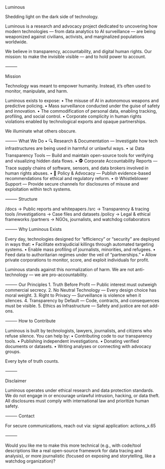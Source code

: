 Luminous

Shedding light on the dark side of technology.

Luminous is a research and advocacy project dedicated to uncovering how modern technologies — from data analytics to AI surveillance — are being weaponized against civilians, activists, and marginalized populations worldwide.

We believe in transparency, accountability, and digital human rights.
Our mission: to make the invisible visible — and to hold power to account.

⸻

Mission

Technology was meant to empower humanity.
Instead, it’s often used to monitor, manipulate, and harm.

Luminous exists to expose:
	•	The misuse of AI in autonomous weapons and predictive policing.
	•	Mass surveillance conducted under the guise of safety and innovation.
	•	The commodification of personal data, enabling tracking, profiling, and social control.
	•	Corporate complicity in human rights violations enabled by technological exports and opaque partnerships.

We illuminate what others obscure.

⸻
What We Do
	•	🔍 Research & Documentation — Investigate how tech infrastructures are being used in harmful or unlawful ways.
	•	📊 Data Transparency Tools — Build and maintain open-source tools for verifying and visualizing hidden data flows.
	•	🕵️ Corporate Accountability Reports — Trace supply chains of software, sensors, and data brokers involved in human rights abuses.
	•	🧾 Policy & Advocacy — Publish evidence-based recommendations for ethical and regulatory reform.
	•	🌐 Whistleblower Support — Provide secure channels for disclosures of misuse and exploitation within tech systems.

⸻
Structure

/docs            → Public reports and whitepapers
/src             → Transparency & tracing tools
/investigations  → Case files and datasets
/policy          → Legal & ethical frameworks
/partners        → NGOs, journalists, and watchdog collaborators


⸻
Why Luminous Exists

Every day, technologies designed for “efficiency” or “security” are deployed in ways that:
	•	Facilitate extrajudicial killings through automated targeting systems.
	•	Enable mass profiling of journalists, minorities, and refugees.
	•	Feed data to authoritarian regimes under the veil of “partnerships.”
	•	Allow private corporations to monitor, score, and exploit individuals for profit.

Luminous stands against this normalization of harm.
We are not anti-technology — we are pro-accountability.

⸻
Our Principles
	1.	Truth Before Profit — Public interest must outweigh commercial secrecy.
	2.	No Neutral Technology — Every design choice has moral weight.
	3.	Right to Privacy — Surveillance is violence when it silences.
	4.	Transparency by Default — Code, contracts, and consequences must be visible.
	5.	Ethics as Infrastructure — Safety and justice are not add-ons.

⸻
How to Contribute

Luminous is built by technologists, lawyers, journalists, and citizens who refuse silence.
You can help by:
	•	Contributing code to our transparency tools.
	•	Publishing independent investigations.
	•	Donating verified documents or datasets.
	•	Writing analyses or connecting with advocacy groups.

Every byte of truth counts.

⸻

Disclaimer

Luminous operates under ethical research and data protection standards.
We do not engage in or encourage unlawful intrusion, hacking, or data theft.
All disclosures must comply with international law and prioritize human safety.

⸻
Contact

For secure communications, reach out via:
signal application:
actions_x.65


⸻

Would you like me to make this more technical (e.g., with code/tool descriptions like a real open-source framework for data tracing and analysis), or more journalistic (focused on exposing and storytelling, like a watchdog organization)?